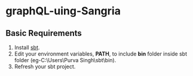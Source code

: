 # graphQL-uing-Sangria
## Basic Requirements
1. Install [sbt](https://www.scala-sbt.org/1.x/docs/Installing-sbt-on-Windows.html). 
2. Edit your environment variables, **PATH**, to include **bin** folder inside sbt folder (eg-C:\Users\Purva Singh\sbt\bin). 
3. Refresh your sbt project.
